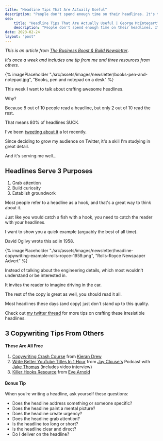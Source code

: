 ```yaml
---
title: "Headline Tips That Are Actually Useful"
description: "People don't spend enough time on their headlines. It's the most important part of any copy. Here's why, and how to write killer headlines that draw readers in."
seo:
    title: "Headline Tips That Are Actually Useful | George McEntegart"
    description: "People don't spend enough time on their headlines. It's the most important part of any copy. Here's why"
date: 2023-02-24
layout: "post"
---
```


*This is an article from [The Business Boost & Build Newsletter](/newsletter)*. 

*It's once a week and includes one tip from me and three resources from others.*

{% imagePlaceholder "./src/assets/images/newsletter/books-pen-and-notepad.jpg", "Books, pen and notepad on a desk" %}

This week I want to talk about crafting awesome headlines.

Why?

Because 8 out of 10 people read a headline, but only 2 out of 10 read the rest.

That means 80% of headlines SUCK.

I've been [tweeting about it](https://twitter.com/geerodge/status/1626839993313288192/) a lot recently.

Since deciding to grow my audience on Twitter, it's a skill I'm studying in great detail.

And it's serving me well...

## Headlines Serve 3 Purposes

1. Grab attention
2. Build curiosity
3. Establish groundwork

Most people refer to a headline as a hook, and that's a great way to think about it.

Just like you would catch a fish with a hook, you need to catch the reader with your headlines.

I want to show you a quick example (arguably the best of all time).

David Ogilvy wrote this ad in 1958.

{% imagePlaceholder "./src/assets/images/newsletter/headline-copywriting-example-rolls-royce-1959.png", "Rolls-Royce Newspaper Advert" %}

Instead of talking about the engineering details, which most wouldn't understand or be interested in.

It invites the reader to imagine driving in the car.

The rest of the copy is great as well, you should read it all.

Most headlines these days (and copy) just don't stand up to this quality.

Check out [my twitter thread](https://twitter.com/geerodge/status/1628803188517224456/) for more tips on crafting these irresistible headlines.

## 3 Copywriting Tips From Others
#### These Are All Free

1. [Copywriting Crash Course](https://kierandrew.ck.page/copy) from [Kieran Drew](https://twitter.com/ItsKieranDrew)
2. [Write Better YouTube Titles In 1 Hour](https://www.creativeelements.fm/jake-thomas/) from [Jay Clouse's](https://twitter.com/jayclouse) Podcast with [Jake Thomas](https://twitter.com/jthomas__) (includes video interview)
3. [Killer Hooks Resource](https://part-timecreatorclub.ck.page/c9efcded55) from [Eve Arnold](https://twitter.com/writes_eve)

#### Bonus Tip

When you’re writing a headline, ask yourself these questions:

- Does the headline address something or someone specific?
- Does the headline paint a mental picture?
- Does the headline create urgency?
- Does the headline grab attention?
- Is the headline too long or short?
- Is the headline clear and direct?
- Do I deliver on the headline?